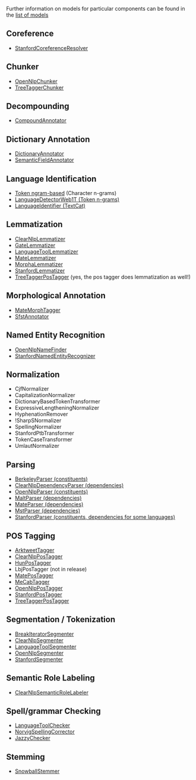 

Further information on models for particular components can be found in the [list of models](https://docs.google.com/spreadsheet/pub?key=0ApGcdapz0xSYdEhRUWFSUHFaMmE1aVJkMWpiaHpBc0E&single=true&gid=0&output=html)

## Coreference ##
  * [StanfordCoreferenceResolver](https://zoidberg.ukp.informatik.tu-darmstadt.de/jenkins/job/DKPro%20Core%20GPL%20(Google%20Code)/javadoc/index.html?de/tudarmstadt/ukp/dkpro/core/stanfordnlp/StanfordCoreferenceResolver.html)

## Chunker ##
  * [OpenNlpChunker](https://zoidberg.ukp.informatik.tu-darmstadt.de/jenkins/job/DKPro%20Core%20ASL%20(Google%20Code)/javadoc/index.html?de/tudarmstadt/ukp/dkpro/core/opennlp/OpenNlpChunker.html)
  * [TreeTaggerChunker](https://zoidberg.ukp.informatik.tu-darmstadt.de/jenkins/job/DKPro%20Core%20ASL%20(Google%20Code)/javadoc/index.html?de/tudarmstadt/ukp/dkpro/core/treetagger/TreeTaggerChunker.html)

## Decompounding ##
  * [CompoundAnnotator](https://zoidberg.ukp.informatik.tu-darmstadt.de/jenkins/job/DKPro%20Core%20ASL%20(Google%20Code)/javadoc/index.html?de/tudarmstadt/ukp/dkpro/core/decompounding/uima/annotator/CompoundAnnotator.html)

## Dictionary Annotation ##
  * [DictionaryAnnotator](https://zoidberg.ukp.informatik.tu-darmstadt.de/jenkins/job/DKPro%20Core%20ASL%20(Google%20Code)/javadoc/index.html?de/tudarmstadt/ukp/dkpro/core/dictionaryannotator/DictionaryAnnotator.html)
  * [SemanticFieldAnnotator](https://zoidberg.ukp.informatik.tu-darmstadt.de/jenkins/job/DKPro%20Core%20ASL%20(Google%20Code)/javadoc/index.html?de/tudarmstadt/ukp/dkpro/core/dictionaryannotator/semantictagging/SemanticFieldAnnotator.html)

## Language Identification ##
  * [Token ngram-based](https://zoidberg.ukp.informatik.tu-darmstadt.de/jenkins/job/DKPro%20Core%20ASL%20(Google%20Code)/javadoc/index.html?de/tudarmstadt/ukp/dkpro/core/langdetect/LangDetectLanguageIdentifier.html) (Character n-grams)
  * [LanguageDetectorWeb1T (Token n-grams)](https://zoidberg.ukp.informatik.tu-darmstadt.de/jenkins/job/DKPro%20Core%20ASL%20(Google%20Code)/javadoc/index.html?de/tudarmstadt/ukp/dkpro/core/langdect/LanguageDetectorWeb1T.html)
  * [LanguageIdentifier (TextCat)](https://zoidberg.ukp.informatik.tu-darmstadt.de/jenkins/job/DKPro%20Core%20ASL%20(Google%20Code)/javadoc/index.html?de/tudarmstadt/ukp/dkpro/core/textcat/LanguageIdentifier.html)

## Lemmatization ##
  * [ClearNlpLemmatizer](https://zoidberg.ukp.informatik.tu-darmstadt.de/jenkins/job/DKPro%20Core%20ASL%20(Google%20Code)/javadoc/index.html?de/tudarmstadt/ukp/dkpro/core/clearnlp/ClearNlpLemmatizer.html)
  * [GateLemmatizer](https://zoidberg.ukp.informatik.tu-darmstadt.de/jenkins/job/DKPro%20Core%20GPL%20(Google%20Code)/javadoc/index.html?de/tudarmstadt/ukp/dkpro/core/gate/GateLemmatizer.html)
  * [LanguageToolLemmatizer](https://zoidberg.ukp.informatik.tu-darmstadt.de/jenkins/job/DKPro%20Core%20ASL%20(Google%20Code)/javadoc/index.html?de/tudarmstadt/ukp/dkpro/core/languagetool/LanguageToolLemmatizer.html)
  * [MateLemmatizer](https://zoidberg.ukp.informatik.tu-darmstadt.de/jenkins/job/DKPro%20Core%20GPL%20(Google%20Code)/javadoc/index.html?de/tudarmstadt/ukp/dkpro/core/matetools/MateLemmatizer.html)
  * [MorphaLemmatizer](https://zoidberg.ukp.informatik.tu-darmstadt.de/jenkins/job/DKPro%20Core%20ASL%20(Google%20Code)/javadoc/index.html?de/tudarmstadt/ukp/dkpro/core/morpha/MorphaStemmer.html)
  * [StanfordLemmatizer](https://zoidberg.ukp.informatik.tu-darmstadt.de/jenkins/job/DKPro%20Core%20GPL%20(Google%20Code)/javadoc/index.html?de/tudarmstadt/ukp/dkpro/core/stanfordnlp/StanfordLemmatizer.html)
  * [TreeTaggerPosTagger](https://zoidberg.ukp.informatik.tu-darmstadt.de/jenkins/job/DKPro%20Core%20ASL%20(Google%20Code)/javadoc/index.html?de/tudarmstadt/ukp/dkpro/core/treetagger/TreeTaggerPosTagger.html) (yes, the pos tagger does lemmatization as well!)

## Morphological Annotation ##
  * [MateMorphTagger](https://zoidberg.ukp.informatik.tu-darmstadt.de/jenkins/job/DKPro%20Core%20GPL%20(Google%20Code)/javadoc/index.html?de/tudarmstadt/ukp/dkpro/core/matetools/MateMorphTagger.html)
  * [SfstAnnotator](https://zoidberg.ukp.informatik.tu-darmstadt.de/jenkins/job/DKPro%20Core%20GPL%20(Google%20Code)/javadoc/index.html?de/tudarmstadt/ukp/dkpro/core/sfst/SfstAnnotator.html)

## Named Entity Recognition ##
  * [OpenNlpNameFinder](https://zoidberg.ukp.informatik.tu-darmstadt.de/jenkins/job/DKPro%20Core%20ASL%20(Google%20Code)/javadoc/index.html?de/tudarmstadt/ukp/dkpro/core/opennlp/OpenNlpNameFinder.html)
  * [StanfordNamedEntityRecognizer](https://zoidberg.ukp.informatik.tu-darmstadt.de/jenkins/job/DKPro%20Core%20GPL%20(Google%20Code)/javadoc/index.html?de/tudarmstadt/ukp/dkpro/core/stanfordnlp/StanfordNamedEntityRecognizer.html)

## Normalization ##
  * CjfNormalizer
  * CapitalizationNormalizer
  * DictionaryBasedTokenTransformer
  * ExpressiveLengtheningNormalizer
  * HyphenationRemover
  * !SharpSNormalizer
  * SpellingNormalizer
  * StanfordPtbTransformer
  * TokenCaseTransformer
  * UmlautNormalizer

## Parsing ##
  * [BerkeleyParser (constituents)](https://zoidberg.ukp.informatik.tu-darmstadt.de/jenkins/job/DKPro%20Core%20GPL%20(Google%20Code)/javadoc/index.html?de/tudarmstadt/ukp/dkpro/core/berkeleyparser/BerkeleyParser.html)
  * [ClearNlpDependencyParser (dependencies)](https://zoidberg.ukp.informatik.tu-darmstadt.de/jenkins/job/DKPro%20Core%20ASL%20(Google%20Code)/javadoc/index.html?de/tudarmstadt/ukp/dkpro/core/clearnlp/ClearNlpDependencyParser.html)
  * [OpenNlpParser (constituents)](https://zoidberg.ukp.informatik.tu-darmstadt.de/jenkins/job/DKPro%20Core%20ASL%20(Google%20Code)/javadoc/index.html?de/tudarmstadt/ukp/dkpro/core/opennlp/OpenNlpParser.html)
  * [MaltParser (dependencies)](https://zoidberg.ukp.informatik.tu-darmstadt.de/jenkins/job/DKPro%20Core%20ASL%20(Google%20Code)/javadoc/index.html?de/tudarmstadt/ukp/dkpro/core/maltparser/MaltParser.html)
  * [MateParser (dependencies)](https://zoidberg.ukp.informatik.tu-darmstadt.de/jenkins/job/DKPro%20Core%20GPL%20(Google%20Code)/javadoc/index.html?de/tudarmstadt/ukp/dkpro/core/matetools/MateParser.html)
  * [MstParser (dependencies)](https://zoidberg.ukp.informatik.tu-darmstadt.de/jenkins/job/DKPro%20Core%20ASL%20(Google%20Code)/javadoc/index.html?de/tudarmstadt/ukp/dkpro/core/mstparser/MstParser.html)
  * [StanfordParser (constituents, dependencies for some languages)](https://zoidberg.ukp.informatik.tu-darmstadt.de/jenkins/job/DKPro%20Core%20GPL%20(Google%20Code)/javadoc/index.html?de/tudarmstadt/ukp/dkpro/core/stanfordnlp/StanfordParser.html)

## POS Tagging ##
  * [ArktweetTagger](https://zoidberg.ukp.informatik.tu-darmstadt.de/jenkins/job/DKPro%20Core%20GPL%20(Google%20Code)/javadoc/index.html?de/tudarmstadt/ukp/dkpro/core/arktools/ArktweetTagger.html)
  * [ClearNlpPosTagger](https://zoidberg.ukp.informatik.tu-darmstadt.de/jenkins/job/DKPro%20Core%20ASL%20(Google%20Code)/javadoc/index.html?de/tudarmstadt/ukp/dkpro/core/clearnlp/ClearNlpPosTagger.html)
  * [HunPosTagger](https://zoidberg.ukp.informatik.tu-darmstadt.de/jenkins/job/DKPro%20Core%20ASL%20(Google%20Code)/javadoc/index.html?de/tudarmstadt/ukp/dkpro/core/hunpos/HunPosTagger.html)
  * LbjPosTagger (not in release)
  * [MatePosTagger](https://zoidberg.ukp.informatik.tu-darmstadt.de/jenkins/job/DKPro%20Core%20GPL%20(Google%20Code)/javadoc/index.html?de/tudarmstadt/ukp/dkpro/core/matetools/MatePosTagger.html)
  * [MeCabTagger](https://zoidberg.ukp.informatik.tu-darmstadt.de/jenkins/job/DKPro%20Core%20ASL%20(Google%20Code)/javadoc/index.html?de/tudarmstadt/ukp/dkpro/core/mecab/MeCabTagger.html)
  * [OpenNlpPosTagger](https://zoidberg.ukp.informatik.tu-darmstadt.de/jenkins/job/DKPro%20Core%20ASL%20(Google%20Code)/javadoc/index.html?de/tudarmstadt/ukp/dkpro/core/opennlp/OpenNlpPosTagger.html)
  * [StanfordPosTagger](https://zoidberg.ukp.informatik.tu-darmstadt.de/jenkins/job/DKPro%20Core%20GPL%20(Google%20Code)/javadoc/index.html?de/tudarmstadt/ukp/dkpro/core/stanfordnlp/StanfordPosTagger.html)
  * [TreeTaggerPosTagger](https://zoidberg.ukp.informatik.tu-darmstadt.de/jenkins/job/DKPro%20Core%20ASL%20(Google%20Code)/javadoc/index.html?de/tudarmstadt/ukp/dkpro/core/treetagger/TreeTaggerPosTagger.html)

## Segmentation / Tokenization ##
  * [BreakIteratorSegmenter](https://zoidberg.ukp.informatik.tu-darmstadt.de/jenkins/job/DKPro%20Core%20ASL%20(Google%20Code)/javadoc/index.html?de/tudarmstadt/ukp/dkpro/core/tokit/BreakIteratorSegmenter.html)
  * [ClearNlpSegmenter](https://zoidberg.ukp.informatik.tu-darmstadt.de/jenkins/job/DKPro%20Core%20ASL%20(Google%20Code)/javadoc/index.html?de/tudarmstadt/ukp/dkpro/core/clearnlp/ClearNlpSegmenter.html)
  * [LanguageToolSegmenter](https://zoidberg.ukp.informatik.tu-darmstadt.de/jenkins/job/DKPro%20Core%20ASL%20(Google%20Code)/javadoc/index.html?de/tudarmstadt/ukp/dkpro/core/languagetool/LanguageToolSegmenter.html)
  * [OpenNlpSegmenter](https://zoidberg.ukp.informatik.tu-darmstadt.de/jenkins/job/DKPro%20Core%20ASL%20(Google%20Code)/javadoc/index.html?de/tudarmstadt/ukp/dkpro/core/opennlp/OpenNlpSegmenter.html)
  * [StanfordSegmenter](https://zoidberg.ukp.informatik.tu-darmstadt.de/jenkins/job/DKPro%20Core%20GPL%20(Google%20Code)/javadoc/index.html?de/tudarmstadt/ukp/dkpro/core/stanfordnlp/StanfordSegmenter.html)

## Semantic Role Labeling ##
  * [ClearNlpSemanticRoleLabeler](https://zoidberg.ukp.informatik.tu-darmstadt.de/jenkins/job/DKPro%20Core%20ASL%20(Google%20Code)/javadoc/index.html?de/tudarmstadt/ukp/dkpro/core/clearnlp/ClearNlpSemanticRoleLabeler.html)

## Spell/grammar Checking ##
  * [LanguageToolChecker](https://zoidberg.ukp.informatik.tu-darmstadt.de/jenkins/job/DKPro%20Core%20ASL%20(Google%20Code)/javadoc/index.html?de/tudarmstadt/ukp/dkpro/core/languagetool/LanguageToolChecker.html)
  * [NorvigSpellingCorrector](https://zoidberg.ukp.informatik.tu-darmstadt.de/jenkins/job/DKPro%20Core%20ASL%20(Google%20Code)/javadoc/index.html?de/tudarmstadt/ukp/dkpro/core/norvig/NorvigSpellingCorrector.html)
  * [JazzyChecker](https://zoidberg.ukp.informatik.tu-darmstadt.de/jenkins/job/DKPro%20Core%20ASL%20(Google%20Code)/javadoc/index.html?de/tudarmstadt/ukp/dkpro/core/jazzy/JazzyChecker.html)

## Stemming ##
  * [SnowballStemmer](https://zoidberg.ukp.informatik.tu-darmstadt.de/jenkins/job/DKPro%20Core%20ASL%20(Google%20Code)/javadoc/index.html?de/tudarmstadt/ukp/dkpro/core/snowball/SnowballStemmer.html)